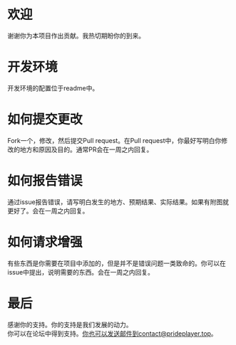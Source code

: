 # 欢迎
谢谢你为本项目作出贡献。我热切期盼你的到来。

# 开发环境
开发环境的配置位于readme中。

# 如何提交更改
Fork一个，修改，然后提交Pull request。在Pull request中，你最好写明白你修改的地方和原因及目的。通常PR会在一周之内回复。

# 如何报告错误
通过issue报告错误，请写明白发生的地方、预期结果、实际结果。如果有附图就更好了。会在一周之内回复。

# 如何请求增强
有些东西是你需要在项目中添加的，但是并不是错误问题一类致命的。你可以在issue中提出，说明需要的东西。会在一周之内回复。

# 最后
感谢你的支持。你的支持是我们发展的动力。  
你可以在论坛中得到支持。你也可以发送邮件到contact@prideplayer.top。
